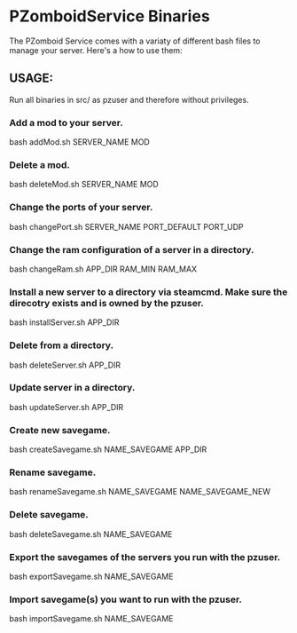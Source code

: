 # PZomboidService Binaries
The PZomboid Service comes with a variaty of different bash files to manage your server.
Here's a how to use them:

## USAGE:
Run all binaries in src/ as pzuser and therefore without privileges.

### Add a mod to your server.
bash addMod.sh SERVER_NAME MOD

### Delete a mod.
bash deleteMod.sh SERVER_NAME MOD

### Change the ports of your server.
bash changePort.sh SERVER_NAME PORT_DEFAULT PORT_UDP

### Change the ram configuration of a server in a directory.
bash changeRam.sh APP_DIR RAM_MIN RAM_MAX

### Install a new server to a directory via steamcmd. Make sure the direcotry exists and is owned by the pzuser.
bash installServer.sh APP_DIR

### Delete from a directory.
bash deleteServer.sh APP_DIR

### Update server in a directory.
bash updateServer.sh APP_DIR

### Create new savegame.
bash createSavegame.sh NAME_SAVEGAME APP_DIR

### Rename savegame.
bash renameSavegame.sh NAME_SAVEGAME NAME_SAVEGAME_NEW

### Delete savegame.
bash deleteSavegame.sh NAME_SAVEGAME

### Export the savegames of the servers you run with the pzuser.
bash exportSavegame.sh NAME_SAVEGAME

### Import savegame(s) you want to run with the pzuser.
bash importSavegame.sh NAME_SAVEGAME